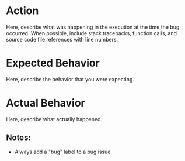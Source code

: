 # Action

Here, describe what was happening in the execution at the time the bug occurred. When possible,
include stack tracebacks, function calls, and source code file references with line numbers.

# Expected Behavior

Here, describe the behavior that you were expecting.

# Actual Behavior

Here, describe what actually happened.

## Notes:
- Always add a "bug" label to a bug issue
